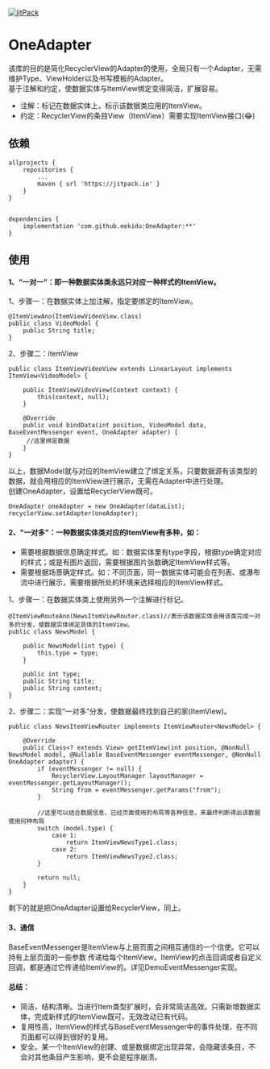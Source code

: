 [![jitPack](https://jitpack.io/v/eekidu/OneAdapter.svg)](https://jitpack.io/#eekidu/OneAdapter)

# OneAdapter

该库的目的是简化RecyclerView的Adapter的使用，全局只有一个Adapter，无需维护Type、ViewHolder以及书写模板的Adapter。        
基于注解和约定，使数据实体与ItemView绑定变得简洁，扩展容易。
- 注解：标记在数据实体上，标示该数据类应用的ItemView。
- 约定：RecyclerView的条目View（ItemView）需要实现ItemView接口(😂)

## 依赖

```
allprojects {
	repositories {
		...
		maven { url 'https://jitpack.io' }
	}
}


dependencies {
	implementation 'com.github.eekidu:OneAdapter:**'
}
```



## 使用
#### 1、“一对一”：即一种数据实体类永远只对应一种样式的ItemView。
1、步骤一：在数据实体上加注解，指定要绑定的ItemView。
```
@ItemViewAno(ItemViewVideoView.class)
public class VideoModel {
    public String title;
}

```

2、步骤二：itemView

```
public class ItemViewVideoView extends LinearLayout implements ItemView<VideoModel> {

    public ItemViewVideoView(Context context) {
        this(context, null);
    }

    @Override
    public void bindData(int position, VideoModel data, BaseEventMessenger event, OneAdapter adapter) {
     //这里绑定数据
    }
}

```
以上，数据Model就与对应的ItemView建立了绑定关系，只要数据源有该类型的数据，就会用相应的ItemView进行展示，无需在Adapter中进行处理。    
创建OneAdapter，设置给RecyclerView既可。
```
OneAdapter oneAdapter = new OneAdapter(dataList);
recyclerView.setAdapter(oneAdapter);
```


#### 2、"一对多"：一种数据实体类对应的ItemView有多种，如：
- 需要根据数据信息确定样式。如：数据实体里有type字段，根据type确定对应的样式；或是有图片返回，需要根据图片张数确定ItemView样式等。
- 需要根据场景确定样式。如：不同页面，同一数据实体可能会在列表、或瀑布流中进行展示，需要根据所处的环境来选择相应的ItemView样式。


1、步骤一：在数据实体类上使用另外一个注解进行标记。

```
@ItemViewRouteAno(NewsItemViewRouter.class)//表示该数据实体会用该类完成一对多的分发，使数据实体绑定具体的ItemView。
public class NewsModel {

    public NewsModel(int type) {
        this.type = type;
    }

    public int type;
    public String title;
    public String content;
}
```
2、步骤二：实现“一对多”分发，使数据最终找到自己的家(ItemView)。

```
public class NewsItemViewRouter implements ItemViewRouter<NewsModel> {

    @Override
    public Class<? extends View> getItemView(int position, @NonNull NewsModel model, @Nullable BaseEventMessenger eventMessenger, @NonNull OneAdapter adapter) {
        if (eventMessenger != null) {
            RecyclerView.LayoutManager layoutManager = eventMessenger.getLayoutManager();
            String from = eventMessenger.getParams("from");
        }

        //这里可以结合数据信息，已经页面使用的布局等各种信息，来最终判断得出该数据使用何种布局
        switch (model.type) {
            case 1:
                return ItemViewNewsType1.class;
            case 2:
                return ItemViewNewsType2.class;
        }

        return null;
    }
}
```
剩下的就是把OneAdapter设置给RecyclerView，同上。

#### 3、通信
BaseEventMessenger是ItemView与上层页面之间相互通信的一个信使。它可以持有上层页面的一些参数 传递给每个ItemView。ItemView的点击回调或者自定义回调，都是通过它传递给ItemView的。详见DemoEventMessenger实现。


#### 总结：

- 简洁，结构清晰。当进行Item类型扩展时，会非常简洁高效。只需新增数据实体，完成新样式的ItemView既可，无效改动已有代码。
- 复用性高，ItemView的样式与BaseEventMessenger中的事件处理，在不同页面都可以得到很好的复用。
- 安全。某一个ItemView的创建、或是数据绑定出现异常，会隐藏该条目，不会对其他条目产生影响，更不会是程序崩溃。
